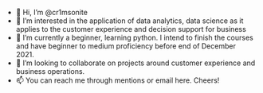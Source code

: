 - 👋 Hi, I’m @cr1msonite
- 👀 I’m interested in the application of data analytics, data science as it applies to the customer experience and decision support for business 
- 🌱 I’m currently a beginner, learning python. I intend to finish the courses and have beginner to medium proficiency before end of December 2021. 
- 💞️ I’m looking to collaborate on projects around customer experience and business operations. 
- 📫 You can reach me through mentions or email here. Cheers!

<!---
cr1msonite/cr1msonite is a ✨ special ✨ repository because its `README.md` (this file) appears on your GitHub profile.
You can click the Preview link to take a look at your changes.
--->
